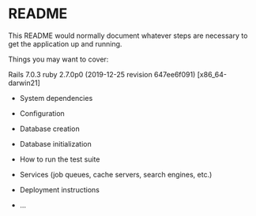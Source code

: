 # README

This README would normally document whatever steps are necessary to get the
application up and running.

Things you may want to cover:

Rails 7.0.3
ruby 2.7.0p0 (2019-12-25 revision 647ee6f091) [x86_64-darwin21]

* System dependencies

* Configuration

* Database creation

* Database initialization

* How to run the test suite

* Services (job queues, cache servers, search engines, etc.)

* Deployment instructions

* ...

